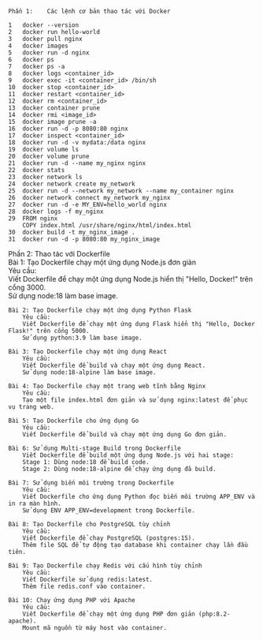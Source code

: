 `Phần 1:	Các lệnh cơ bản thao tác với Docker`

	1	docker --version	
	2	docker run hello-world	
	3	docker pull nginx	
	4	docker images	
	5	docker run -d nginx	
	6	docker ps	
	7	docker ps -a	
	8	docker logs <container_id>	
	9	docker exec -it <container_id> /bin/sh	
	10	docker stop <container_id>	
	11	docker restart <container_id>	
	12	docker rm <container_id>	
	13	docker container prune	
	14	docker rmi <image_id>	
	15	docker image prune -a	
	16	docker run -d -p 8080:80 nginx	
	17	docker inspect <container_id>	
	18	docker run -d -v mydata:/data nginx	
	19	docker volume ls	
	20	docker volume prune	
	21	docker run -d --name my_nginx nginx	
	22	docker stats	
	23	docker network ls	
	24	docker network create my_network	
	25	docker run -d --network my_network --name my_container nginx	
	26	docker network connect my_network my_nginx	
	27	docker run -d -e MY_ENV=hello_world nginx	
	28	docker logs -f my_nginx	
	29	FROM nginx	
		COPY index.html /usr/share/nginx/html/index.html	
	30	docker build -t my_nginx_image .	
	31	docker run -d -p 8080:80 my_nginx_image	
			
Phần 2:	Thao tác với Dockerfile		
	Bài 1: Tạo Dockerfile chạy một ứng dụng Node.js đơn giản		
		Yêu cầu:	
		Viết Dockerfile để chạy một ứng dụng Node.js hiển thị "Hello, Docker!" trên cổng 3000.	
		Sử dụng node:18 làm base image.	
			
	Bài 2: Tạo Dockerfile chạy một ứng dụng Python Flask		
		Yêu cầu:	
		Viết Dockerfile để chạy một ứng dụng Flask hiển thị "Hello, Docker Flask!" trên cổng 5000.	
		Sử dụng python:3.9 làm base image.	
			
	Bài 3: Tạo Dockerfile chạy một ứng dụng React		
		Yêu cầu:	
		Viết Dockerfile để build và chạy một ứng dụng React.	
		Sử dụng node:18-alpine làm base image.	
			
	Bài 4: Tạo Dockerfile chạy một trang web tĩnh bằng Nginx		
		Yêu cầu:	
		Tạo một file index.html đơn giản và sử dụng nginx:latest để phục vụ trang web.	
			
	Bài 5: Tạo Dockerfile cho ứng dụng Go		
		Yêu cầu:	
		Viết Dockerfile để build và chạy một ứng dụng Go đơn giản.	
			
	Bài 6: Sử dụng Multi-stage Build trong Dockerfile		
		Viết Dockerfile để build một ứng dụng Node.js với hai stage:	
		Stage 1: Dùng node:18 để build code.	
		Stage 2: Dùng node:18-alpine để chạy ứng dụng đã build.	
			
	Bài 7: Sử dụng biến môi trường trong Dockerfile		
		Yêu cầu:	
		Viết Dockerfile cho ứng dụng Python đọc biến môi trường APP_ENV và in ra màn hình.	
		Sử dụng ENV APP_ENV=development trong Dockerfile.	
			
	Bài 8: Tạo Dockerfile cho PostgreSQL tùy chỉnh		
		Yêu cầu:	
		Viết Dockerfile để chạy PostgreSQL (postgres:15).	
		Thêm file SQL để tự động tạo database khi container chạy lần đầu tiên.	
			
	Bài 9: Tạo Dockerfile chạy Redis với cấu hình tùy chỉnh		
		Yêu cầu:	
		Viết Dockerfile sử dụng redis:latest.	
		Thêm file redis.conf vào container.	
			
	Bài 10: Chạy ứng dụng PHP với Apache		
		Yêu cầu:	
		Viết Dockerfile để chạy một ứng dụng PHP đơn giản (php:8.2-apache).	
		Mount mã nguồn từ máy host vào container.	
